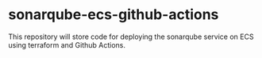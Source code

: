 # sonarqube-ecs-github-actions
This repository will store code for deploying the sonarqube service on ECS using terraform and Github Actions.
